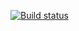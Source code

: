 [![Build status](https://ci.appveyor.com/api/projects/status/cjxrf0lvri0w2jbb?svg=true)](https://ci.appveyor.com/project/DiKarimo/apihw3)